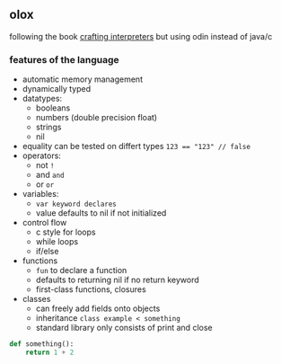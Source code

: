 ## olox

following 
the book [crafting interpreters](https://craftinginterpreters.com) but using odin instead of java/c


### features of the language

 - automatic memory management
 - dynamically typed
 - datatypes:
     * booleans
     * numbers (double precision float)
     * strings
     * nil 
 - equality can be tested on differt types `123 == "123" // false`
 - operators:
     * not `!`
     * and `and` 
     * or `or`
 - variables:
     * `var keyword declares`
     * value defaults to nil if not initialized
 - control flow
    * c style for loops
    * while loops
    * if/else
 - functions
    * `fun` to declare a function
    * defaults to returning nil if no return keyword 
    * first-class functions, closures
 - classes
    * can freely add fields onto objects
    * inheritance `class example < something`
    * standard library only consists of print and close


```python
def something():
    return 1 + 2

```

